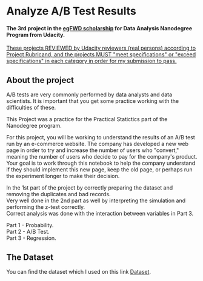 # Analyze A/B Test Results
#### The 3rd project in the [egFWD scholarship](https://egfwd.com) for Data Analysis Nanodegree Program from Udacity.
<ins>These projects REVIEWED by Udacity reviewers (real persons) according to Project Rubricand, and the projects MUST "meet specifications" or "exceed specifications" in each category in order for my submission to pass.</ins>

## About the project
A/B tests are very commonly performed by data analysts and data scientists. It is important that you get some practice working with the difficulties of these.

This Project was a practice for the Practical Statictics part of the Nanodegree program.

For this project, you will be working to understand the results of an A/B test run by an e-commerce website. The company has developed a new web page in order to try and increase the number of users who "convert," meaning the number of users who decide to pay for the company's product. Your goal is to work through this notebook to help the company understand if they should implement this new page, keep the old page, or perhaps run the experiment longer to make their decision.

In the 1st part of the project by correctly preparing the dataset and removing the duplicates and bad records. \
Very well done in the 2nd part as well by interpreting the simulation and performing the z-test correctly. \
Correct analysis was done with the interaction between variables in Part 3.

Part 1 - Probability.\
Part 2 - A/B Test.\
Part 3 - Regression.

## The Dataset
You can find the dataset which I used on this link [Dataset](https://video.udacity-data.com/topher/2017/December/5a32c9b4_analyzeabtestresults-2/analyzeabtestresults-2.zip).
